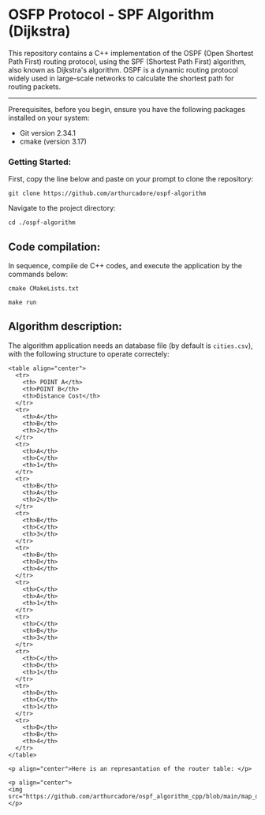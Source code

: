 # OSFP Protocol - SPF Algorithm (Dijkstra)

This repository contains a C++ implementation of the OSPF (Open Shortest Path First) routing protocol, using the SPF (Shortest Path First) algorithm, also known as Dijkstra's algorithm. OSPF is a dynamic routing protocol widely used in large-scale networks to calculate the shortest path for routing packets.

---
Prerequisites, before you begin, ensure you have the following packages installed on your system:

- Git version 2.34.1
- cmake (version 3.17)

### Getting Started:

First, copy the line below and paste on your prompt to clone the repository:

```
git clone https://github.com/arthurcadore/ospf-algorithm
```

Navigate to the project directory:
```
cd ./ospf-algorithm
```

## Code compilation: 

In sequence, compile de C++ codes, and execute the application by the commands below: 

```
cmake CMakeLists.txt

make run
```

## Algorithm description: 

The algorithm application needs an database file (by default is `cities.csv`), with the following structure to operate correctely: 
```
<table align="center">
  <tr>
    <th> POINT A</th>
    <th>POINT B</th>
    <th>Distance Cost</th>
  </tr>
  <tr>
    <th>A</th>
    <th>B</th>
    <th>2</th>
  </tr>
  <tr>
    <th>A</th>
    <th>C</th>
    <th>1</th>
  </tr>
  <tr>
    <th>B</th>
    <th>A</th>
    <th>2</th>
  </tr>
  <tr>
    <th>B</th>
    <th>C</th>
    <th>3</th>
  </tr>
  <tr>
    <th>B</th>
    <th>D</th>
    <th>4</th>
  </tr>
  <tr>
    <th>C</th>
    <th>A</th>
    <th>1</th>
  </tr>
  <tr>
    <th>C</th>
    <th>B</th>
    <th>3</th>
  </tr>
  <tr>
    <th>C</th>
    <th>D</th>
    <th>1</th>
  </tr>
  <tr>
    <th>D</th>
    <th>C</th>
    <th>1</th>
  </tr>
  <tr>
    <th>D</th>
    <th>B</th>
    <th>4</th>
  </tr>
</table>

<p align="center">Here is an represantation of the router table: </p>

<p align="center">
<img src="https://github.com/arthurcadore/ospf_algorithm_cpp/blob/main/map_diagram.png">
</p>


